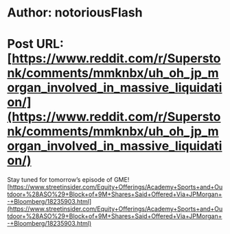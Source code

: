 # Author: notoriousFlash
# Post URL: [https://www.reddit.com/r/Superstonk/comments/mmknbx/uh_oh_jp_morgan_involved_in_massive_liquidation/](https://www.reddit.com/r/Superstonk/comments/mmknbx/uh_oh_jp_morgan_involved_in_massive_liquidation/)


Stay tuned for tomorrow’s episode of GME! [https://www.streetinsider.com/Equity+Offerings/Academy+Sports+and+Outdoor+%28ASO%29+Block+of+9M+Shares+Said+Offered+Via+JPMorgan+-+Bloomberg/18235903.html](https://www.streetinsider.com/Equity+Offerings/Academy+Sports+and+Outdoor+%28ASO%29+Block+of+9M+Shares+Said+Offered+Via+JPMorgan+-+Bloomberg/18235903.html)